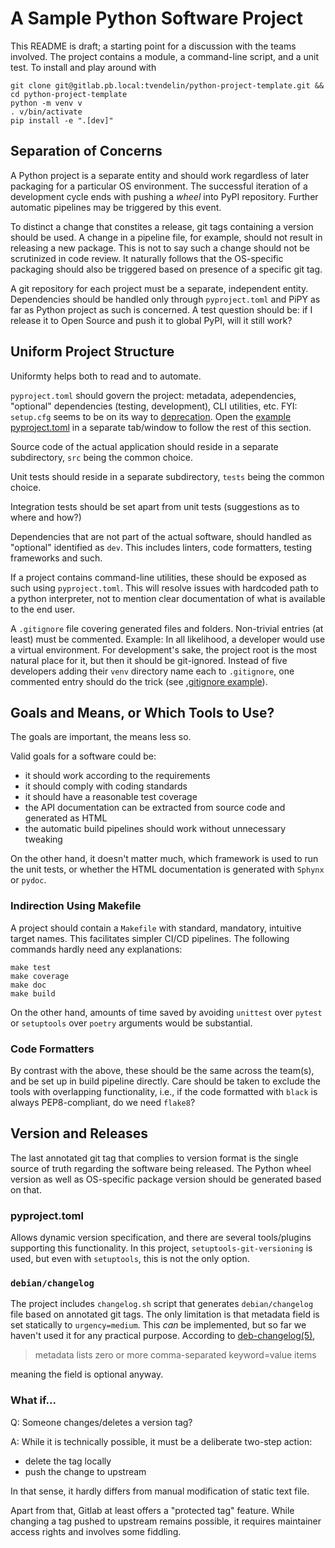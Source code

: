 # A Sample Python Software Project

This README is draft; a starting point for a discussion with the teams involved.
The project contains a module, a command-line script, and a unit test. To install and play around
with

```
git clone git@gitlab.pb.local:tvendelin/python-project-template.git && cd python-project-template
python -m venv v
. v/bin/activate
pip install -e ".[dev]"
```

## Separation of Concerns

A Python project is a separate entity and should work regardless of later packaging for a particular
OS environment. The successful iteration of a development cycle ends with pushing a _wheel_ into
PyPI repository. Further automatic pipelines  may be triggered by this event.

To distinct a change that constites a release, git tags containing a version should be used. A change
in a pipeline file, for example, should not result in releasing a new package. This is not to say such a
change should not be scrutinized in code review. It naturally follows that the OS-specific packaging
should also be triggered based on presence of a specific git tag.

A git repository for each project must be a separate, independent entity. Dependencies should be
handled only through `pyproject.toml` and PiPY as far as Python project as such is concerned. A
test question should be: if I release it to Open Source and push it to global PyPI, will it still work?

## Uniform Project Structure

Uniformty helps both to read and to automate.

`pyproject.toml` should govern the project: metadata, adependencies, "optional" dependencies (testing,
development), CLI utilities, etc. FYI: `setup.cfg` seems to be on its way to
[deprecation](https://github.com/pypa/setuptools/issues/3214). Open the [example pyproject.toml](pyproject.toml)
in a separate tab/window to follow the rest of this section.

Source code of the actual application should reside in a separate subdirectory, `src` being the
common choice.

Unit tests should reside in a separate subdirectory, `tests` being the common choice.

Integration tests should be set apart from unit tests (suggestions as to where and how?)

Dependencies that are not part of the actual software, should handled as "optional" identified as
`dev`. This includes linters, code formatters, testing frameworks and such. 

If a project contains command-line utilities, these should be exposed as such using `pyproject.toml`.
This will resolve issues with hardcoded path to a python interpreter, not to mention clear
documentation of what is available to the end user.

A `.gitignore` file covering generated files and folders.  Non-trivial entries (at least) must be
commented.  Example: In all likelihood, a developer would use a virtual environment.  For
development's sake, the project root is the most natural place for it, but then it should be
git-ignored. Instead of five developers adding their `venv` directory name each to `.gitignore`, one
commented entry should do the trick (see [.gitignore example](.gitignore)).

## Goals and Means, or Which Tools to Use?

The goals are important, the means less so.

Valid goals for a software could be:
- it should work according to the requirements
- it should comply with coding standards 
- it should have a reasonable test coverage
- the API documentation can be extracted from source code and generated as HTML
- the automatic build pipelines should work without unnecessary tweaking

On the other hand, it doesn't matter much, which framework is used to run the unit tests, or whether
the HTML documentation is generated with `Sphynx` or `pydoc`. 

### Indirection Using Makefile

A project should contain a `Makefile` with standard, mandatory, intuitive target names. This
facilitates simpler CI/CD pipelines. The following commands hardly need any explanations:

```
make test
make coverage
make doc
make build
```

On the other hand, amounts of time saved by avoiding `unittest` over `pytest` or `setuptools` over
`poetry` arguments would be substantial.

### Code Formatters

By contrast with the above, these should be the same across the team(s), and be set up in build
pipeline directly. Care should be taken to exclude the tools with overlapping functionality, i.e.,
if the code formatted with `black` is always PEP8-compliant, do we need `flake8`?

## Version and Releases

The last annotated git tag that complies to version format is the single source of truth regarding
the software being released. The Python wheel version as well as OS-specific package version should
be generated based on that.

### pyproject.toml

Allows dynamic version specification, and there are several tools/plugins supporting this
functionality. In this project, `setuptools-git-versioning` is used, but even with `setuptools`,
this is not the only option.

### `debian/changelog`

The project includes `changelog.sh` script that generates `debian/changelog` file based on annotated
git tags. The only limitation is that metadata field is set statically to `urgency=medium`. This
_can_ be implemented, but so far we haven't used it for any practical purpose.
According to [deb-changelog(5)](https://manpages.debian.org/testing/dpkg-dev/deb-changelog.5.en.html),

>metadata lists zero or more comma-separated keyword=value items

meaning the field is optional anyway.

### What if...

Q: Someone changes/deletes a version tag? 

A: While it is technically possible, it must be a deliberate two-step action: 
- delete the tag locally
- push the change to upstream

In that sense, it hardly differs from manual modification of static text file.

Apart from that, Gitlab at least offers a "protected tag" feature. While changing a tag pushed to
upstream remains possible, it requires maintainer access rights and involves some fiddling.
